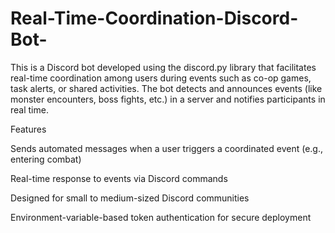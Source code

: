 # Real-Time-Coordination-Discord-Bot-
This is a Discord bot developed using the discord.py library that facilitates real-time coordination among users during events such as co-op games, task alerts, or shared activities. The bot detects and announces events (like monster encounters, boss fights, etc.) in a server and notifies participants in real time.

Features

Sends automated messages when a user triggers a coordinated event (e.g., entering combat)

Real-time response to events via Discord commands

Designed for small to medium-sized Discord communities

Environment-variable-based token authentication for secure deployment
